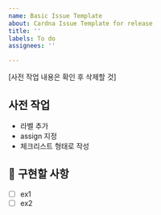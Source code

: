 ```yaml
---
name: Basic Issue Template
about: Cardna Issue Template for release
title: ''
labels: To do
assignees: ''

---
```


[사전 작업 내용은 확인 후 삭제할 것]
## 사전 작업
- 라벨 추가
- assign 지정
- 체크리스트 형태로 작성

## 📝 구현할 사항
- [ ] ex1
- [ ] ex2
